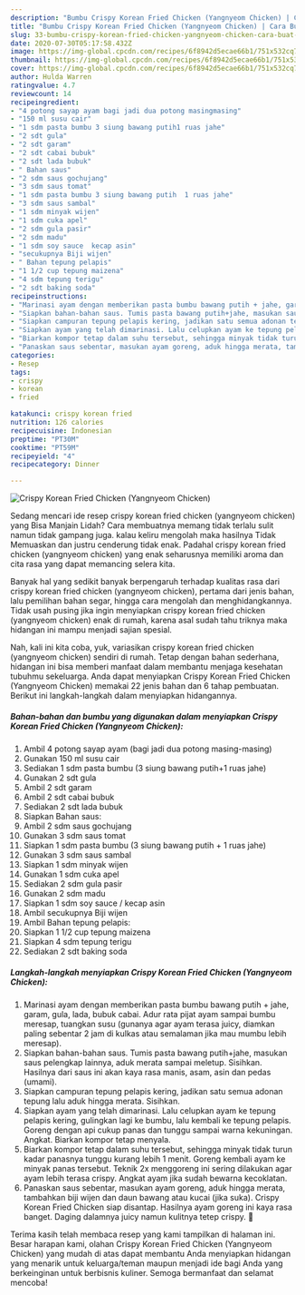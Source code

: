 ```yaml
---
description: "Bumbu Crispy Korean Fried Chicken (Yangnyeom Chicken) | Cara Buat Crispy Korean Fried Chicken (Yangnyeom Chicken) Yang Menggugah Selera"
title: "Bumbu Crispy Korean Fried Chicken (Yangnyeom Chicken) | Cara Buat Crispy Korean Fried Chicken (Yangnyeom Chicken) Yang Menggugah Selera"
slug: 33-bumbu-crispy-korean-fried-chicken-yangnyeom-chicken-cara-buat-crispy-korean-fried-chicken-yangnyeom-chicken-yang-menggugah-selera
date: 2020-07-30T05:17:58.432Z
image: https://img-global.cpcdn.com/recipes/6f8942d5ecae66b1/751x532cq70/crispy-korean-fried-chicken-yangnyeom-chicken-foto-resep-utama.jpg
thumbnail: https://img-global.cpcdn.com/recipes/6f8942d5ecae66b1/751x532cq70/crispy-korean-fried-chicken-yangnyeom-chicken-foto-resep-utama.jpg
cover: https://img-global.cpcdn.com/recipes/6f8942d5ecae66b1/751x532cq70/crispy-korean-fried-chicken-yangnyeom-chicken-foto-resep-utama.jpg
author: Hulda Warren
ratingvalue: 4.7
reviewcount: 14
recipeingredient:
- "4 potong sayap ayam bagi jadi dua potong masingmasing"
- "150 ml susu cair"
- "1 sdm pasta bumbu 3 siung bawang putih1 ruas jahe"
- "2 sdt gula"
- "2 sdt garam"
- "2 sdt cabai bubuk"
- "2 sdt lada bubuk"
- " Bahan saus"
- "2 sdm saus gochujang"
- "3 sdm saus tomat"
- "1 sdm pasta bumbu 3 siung bawang putih  1 ruas jahe"
- "3 sdm saus sambal"
- "1 sdm minyak wijen"
- "1 sdm cuka apel"
- "2 sdm gula pasir"
- "2 sdm madu"
- "1 sdm soy sauce  kecap asin"
- "secukupnya Biji wijen"
- " Bahan tepung pelapis"
- "1 1/2 cup tepung maizena"
- "4 sdm tepung terigu"
- "2 sdt baking soda"
recipeinstructions:
- "Marinasi ayam dengan memberikan pasta bumbu bawang putih + jahe, garam, gula, lada, bubuk cabai. Adur rata pijat ayam sampai bumbu meresap, tuangkan susu (gunanya agar ayam terasa juicy, diamkan paling sebentar 2 jam di kulkas atau semalaman jika mau mumbu lebih meresap)."
- "Siapkan bahan-bahan saus. Tumis pasta bawang putih+jahe, masukan saus pelengkap lainnya, aduk merata sampai meletup. Sisihkan. Hasilnya dari saus ini akan kaya rasa manis, asam, asin dan pedas (umami)."
- "Siapkan campuran tepung pelapis kering, jadikan satu semua adonan tepung lalu aduk hingga merata. Sisihkan."
- "Siapkan ayam yang telah dimarinasi. Lalu celupkan ayam ke tepung pelapis kering, gulingkan lagi ke bumbu, lalu kembali ke tepung pelapis. Goreng dengan api cukup panas dan tunggu sampai warna kekuningan. Angkat. Biarkan kompor tetap menyala."
- "Biarkan kompor tetap dalam suhu tersebut, sehingga minyak tidak turun kadar panasnya tunggu kurang lebih 1 menit. Goreng kembali ayam ke minyak panas tersebut. Teknik 2x menggoreng ini sering dilakukan agar ayam lebih terasa crispy. Angkat ayam jika sudah bewarna kecoklatan."
- "Panaskan saus sebentar, masukan ayam goreng, aduk hingga merata, tambahkan biji wijen dan daun bawang atau kucai (jika suka). Crispy Korean Fried Chicken siap disantap. Hasilnya ayam goreng ini kaya rasa banget. Daging dalamnya juicy namun kulitnya tetep crispy. 🤤"
categories:
- Resep
tags:
- crispy
- korean
- fried

katakunci: crispy korean fried 
nutrition: 126 calories
recipecuisine: Indonesian
preptime: "PT30M"
cooktime: "PT59M"
recipeyield: "4"
recipecategory: Dinner

---
```



![Crispy Korean Fried Chicken (Yangnyeom Chicken)](https://img-global.cpcdn.com/recipes/6f8942d5ecae66b1/751x532cq70/crispy-korean-fried-chicken-yangnyeom-chicken-foto-resep-utama.jpg)

Sedang mencari ide resep crispy korean fried chicken (yangnyeom chicken) yang Bisa Manjain Lidah? Cara membuatnya memang tidak terlalu sulit namun tidak gampang juga. kalau keliru mengolah maka hasilnya Tidak Memuaskan dan justru cenderung tidak enak. Padahal crispy korean fried chicken (yangnyeom chicken) yang enak seharusnya memiliki aroma dan cita rasa yang dapat memancing selera kita.

Banyak hal yang sedikit banyak berpengaruh terhadap kualitas rasa dari crispy korean fried chicken (yangnyeom chicken), pertama dari jenis bahan, lalu pemilihan bahan segar, hingga cara mengolah dan menghidangkannya. Tidak usah pusing jika ingin menyiapkan crispy korean fried chicken (yangnyeom chicken) enak di rumah, karena asal sudah tahu triknya maka hidangan ini mampu menjadi sajian spesial.




Nah, kali ini kita coba, yuk, variasikan crispy korean fried chicken (yangnyeom chicken) sendiri di rumah. Tetap dengan bahan sederhana, hidangan ini bisa memberi manfaat dalam membantu menjaga kesehatan tubuhmu sekeluarga. Anda dapat menyiapkan Crispy Korean Fried Chicken (Yangnyeom Chicken) memakai 22 jenis bahan dan 6 tahap pembuatan. Berikut ini langkah-langkah dalam menyiapkan hidangannya.

<!--inarticleads1-->

##### Bahan-bahan dan bumbu yang digunakan dalam menyiapkan Crispy Korean Fried Chicken (Yangnyeom Chicken):

1. Ambil 4 potong sayap ayam (bagi jadi dua potong masing-masing)
1. Gunakan 150 ml susu cair
1. Sediakan 1 sdm pasta bumbu (3 siung bawang putih+1 ruas jahe)
1. Gunakan 2 sdt gula
1. Ambil 2 sdt garam
1. Ambil 2 sdt cabai bubuk
1. Sediakan 2 sdt lada bubuk
1. Siapkan  Bahan saus:
1. Ambil 2 sdm saus gochujang
1. Gunakan 3 sdm saus tomat
1. Siapkan 1 sdm pasta bumbu (3 siung bawang putih + 1 ruas jahe)
1. Gunakan 3 sdm saus sambal
1. Siapkan 1 sdm minyak wijen
1. Gunakan 1 sdm cuka apel
1. Sediakan 2 sdm gula pasir
1. Gunakan 2 sdm madu
1. Siapkan 1 sdm soy sauce / kecap asin
1. Ambil secukupnya Biji wijen
1. Ambil  Bahan tepung pelapis:
1. Siapkan 1 1/2 cup tepung maizena
1. Siapkan 4 sdm tepung terigu
1. Sediakan 2 sdt baking soda




<!--inarticleads2-->

##### Langkah-langkah menyiapkan Crispy Korean Fried Chicken (Yangnyeom Chicken):

1. Marinasi ayam dengan memberikan pasta bumbu bawang putih + jahe, garam, gula, lada, bubuk cabai. Adur rata pijat ayam sampai bumbu meresap, tuangkan susu (gunanya agar ayam terasa juicy, diamkan paling sebentar 2 jam di kulkas atau semalaman jika mau mumbu lebih meresap).
1. Siapkan bahan-bahan saus. Tumis pasta bawang putih+jahe, masukan saus pelengkap lainnya, aduk merata sampai meletup. Sisihkan. Hasilnya dari saus ini akan kaya rasa manis, asam, asin dan pedas (umami).
1. Siapkan campuran tepung pelapis kering, jadikan satu semua adonan tepung lalu aduk hingga merata. Sisihkan.
1. Siapkan ayam yang telah dimarinasi. Lalu celupkan ayam ke tepung pelapis kering, gulingkan lagi ke bumbu, lalu kembali ke tepung pelapis. Goreng dengan api cukup panas dan tunggu sampai warna kekuningan. Angkat. Biarkan kompor tetap menyala.
1. Biarkan kompor tetap dalam suhu tersebut, sehingga minyak tidak turun kadar panasnya tunggu kurang lebih 1 menit. Goreng kembali ayam ke minyak panas tersebut. Teknik 2x menggoreng ini sering dilakukan agar ayam lebih terasa crispy. Angkat ayam jika sudah bewarna kecoklatan.
1. Panaskan saus sebentar, masukan ayam goreng, aduk hingga merata, tambahkan biji wijen dan daun bawang atau kucai (jika suka). Crispy Korean Fried Chicken siap disantap. Hasilnya ayam goreng ini kaya rasa banget. Daging dalamnya juicy namun kulitnya tetep crispy. 🤤




Terima kasih telah membaca resep yang kami tampilkan di halaman ini. Besar harapan kami, olahan Crispy Korean Fried Chicken (Yangnyeom Chicken) yang mudah di atas dapat membantu Anda menyiapkan hidangan yang menarik untuk keluarga/teman maupun menjadi ide bagi Anda yang berkeinginan untuk berbisnis kuliner. Semoga bermanfaat dan selamat mencoba!
